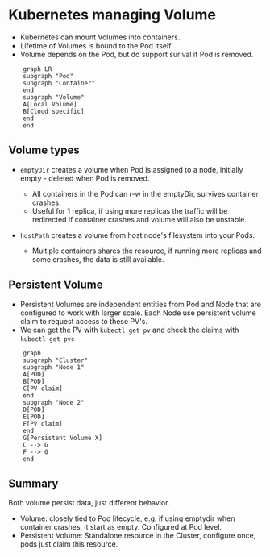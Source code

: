 # Kubernetes managing Volume

- Kubernetes can mount Volumes into containers.
- Lifetime of Volumes is bound to the Pod itself.
- Volume depends on the Pod, but do support surival if Pod is removed.

```mermaid
    graph LR
    subgraph "Pod"
    subgraph "Container"
    end
    subgraph "Volume"
    A[Local Volume]
    B[Cloud specific]
    end
    end
```

## Volume types

- `emptyDir` creates a volume when Pod is assigned to a node, initially empty - deleted when Pod is removed.
  - All containers in the Pod can r-w in the emptyDir, survives container crashes.
  - Useful for 1 replica, if using more replicas the traffic will be redirected if container crashes and volume will also be unstable.

- `hostPath` creates a volume from host node's filesystem into your Pods.
  - Multiple containers shares the resource, if running more replicas and some crashes, the data is still available.

## Persistent Volume

- Persistent Volumes are independent entities from Pod and Node that are configured to work with larger scale. Each Node use persistent volume claim to request access to these PV's.
- We can get the PV with `kubectl get pv` and check the claims with `kubectl get pvc`

```mermaid
    graph
    subgraph "Cluster"
    subgraph "Node 1"
    A[POD]
    B[POD]
    C[PV claim]
    end
    subgraph "Node 2"
    D[POD]
    E[POD]
    F[PV claim]
    end
    G[Persistent Volume X]
    C --> G 
    F --> G
    end
```

## Summary

Both volume persist data, just different behavior.

- Volume: closely tied to Pod lifecycle, e.g. if using emptydir when container crashes, it start as empty. Configured at Pod level.
- Persistent Volume: Standalone resource in the Cluster, configure once, pods just claim this resource.
